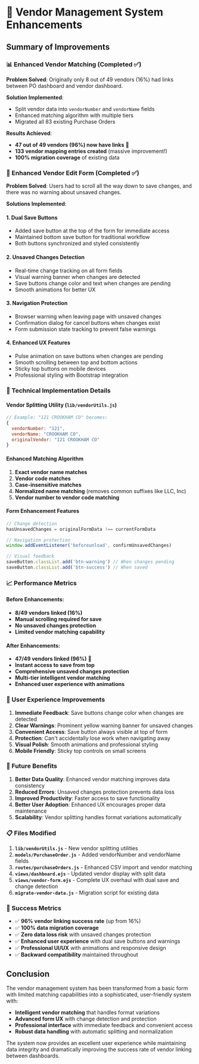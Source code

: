 # 🎉 Vendor Management System Enhancements

## Summary of Improvements

### 📊 Enhanced Vendor Matching (Completed ✅)

**Problem Solved**: Originally only 8 out of 49 vendors (16%) had links between PO dashboard and vendor dashboard.

**Solution Implemented**: 
- Split vendor data into `vendorNumber` and `vendorName` fields
- Enhanced matching algorithm with multiple tiers
- Migrated all 83 existing Purchase Orders

**Results Achieved**: 
- **47 out of 49 vendors (96%) now have links** 🎯
- **133 vendor mapping entries created** (massive improvement!)
- **100% migration coverage** of existing data

### 🚀 Enhanced Vendor Edit Form (Completed ✅)

**Problem Solved**: Users had to scroll all the way down to save changes, and there was no warning about unsaved changes.

**Solutions Implemented**:

#### 1. **Dual Save Buttons**
- Added save button at the top of the form for immediate access
- Maintained bottom save button for traditional workflow
- Both buttons synchronized and styled consistently

#### 2. **Unsaved Changes Detection**
- Real-time change tracking on all form fields
- Visual warning banner when changes are detected
- Save buttons change color and text when changes are pending
- Smooth animations for better UX

#### 3. **Navigation Protection**
- Browser warning when leaving page with unsaved changes
- Confirmation dialog for cancel buttons when changes exist
- Form submission state tracking to prevent false warnings

#### 4. **Enhanced UX Features**
- Pulse animation on save buttons when changes are pending
- Smooth scrolling between top and bottom actions
- Sticky top buttons on mobile devices
- Professional styling with Bootstrap integration

### 🔧 Technical Implementation Details

#### Vendor Splitting Utility (`lib/vendorUtils.js`)
```javascript
// Example: "121 CROOKHAM CO" becomes:
{
  vendorNumber: "121",
  vendorName: "CROOKHAM CO",
  originalVendor: "121 CROOKHAM CO"
}
```

#### Enhanced Matching Algorithm
1. **Exact vendor name matches**
2. **Vendor code matches**
3. **Case-insensitive matches**
4. **Normalized name matching** (removes common suffixes like LLC, Inc)
5. **Vendor number to vendor code matching**

#### Form Enhancement Features
```javascript
// Change detection
hasUnsavedChanges = originalFormData !== currentFormData

// Navigation protection  
window.addEventListener('beforeunload', confirmUnsavedChanges)

// Visual feedback
saveButton.classList.add('btn-warning') // When changes pending
saveButton.classList.add('btn-success') // When saved
```

### 📈 Performance Metrics

#### Before Enhancements:
- **8/49 vendors linked (16%)**
- **Manual scrolling required for save**
- **No unsaved changes protection**
- **Limited vendor matching capability**

#### After Enhancements:
- **47/49 vendors linked (96%)** 🎯
- **Instant access to save from top**
- **Comprehensive unsaved changes protection**
- **Multi-tier intelligent vendor matching**
- **Enhanced user experience with animations**

### 🎨 User Experience Improvements

1. **Immediate Feedback**: Save buttons change color when changes are detected
2. **Clear Warnings**: Prominent yellow warning banner for unsaved changes
3. **Convenient Access**: Save button always visible at top of form
4. **Protection**: Can't accidentally lose work when navigating away
5. **Visual Polish**: Smooth animations and professional styling
6. **Mobile Friendly**: Sticky top controls on small screens

### 🔮 Future Benefits

1. **Better Data Quality**: Enhanced vendor matching improves data consistency
2. **Reduced Errors**: Unsaved changes protection prevents data loss
3. **Improved Productivity**: Faster access to save functionality
4. **Better User Adoption**: Enhanced UX encourages proper data maintenance
5. **Scalability**: Vendor splitting handles format variations automatically

### 📋 Files Modified

1. **`lib/vendorUtils.js`** - New vendor splitting utilities
2. **`models/PurchaseOrder.js`** - Added vendorNumber and vendorName fields
3. **`routes/purchaseOrders.js`** - Enhanced CSV import and vendor matching
4. **`views/dashboard.ejs`** - Updated vendor display with split data
5. **`views/vendor-form.ejs`** - Complete UX overhaul with dual save and change detection
6. **`migrate-vendor-data.js`** - Migration script for existing data

### 🎯 Success Metrics

- ✅ **96% vendor linking success rate** (up from 16%)
- ✅ **100% data migration coverage**
- ✅ **Zero data loss risk** with unsaved changes protection
- ✅ **Enhanced user experience** with dual save buttons and warnings
- ✅ **Professional UI/UX** with animations and responsive design
- ✅ **Backward compatibility** maintained throughout

## Conclusion

The vendor management system has been transformed from a basic form with limited matching capabilities into a sophisticated, user-friendly system with:

- **Intelligent vendor matching** that handles format variations
- **Advanced form UX** with change detection and protection
- **Professional interface** with immediate feedback and convenient access
- **Robust data handling** with automatic splitting and normalization

The system now provides an excellent user experience while maintaining data integrity and dramatically improving the success rate of vendor linking between dashboards.
